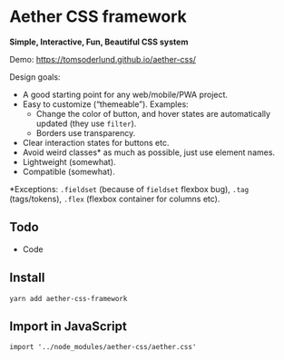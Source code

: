# Aether CSS framework

**Simple, Interactive, Fun, Beautiful CSS system**

Demo: https://tomsoderlund.github.io/aether-css/

Design goals:

- A good starting point for any web/mobile/PWA project.
- Easy to customize (“themeable”). Examples:
  - Change the color of button, and hover states are automatically updated (they use `filter`).
  - Borders use transparency.
- Clear interaction states for buttons etc.
- Avoid weird classes* as much as possible, just use element names.
- Lightweight (somewhat).
- Compatible (somewhat).

*Exceptions: `.fieldset` (because of `fieldset` flexbox bug), `.tag` (tags/tokens), `.flex` (flexbox container for columns etc).


## Todo

- Code


## Install

    yarn add aether-css-framework


## Import in JavaScript

    import '../node_modules/aether-css/aether.css'
